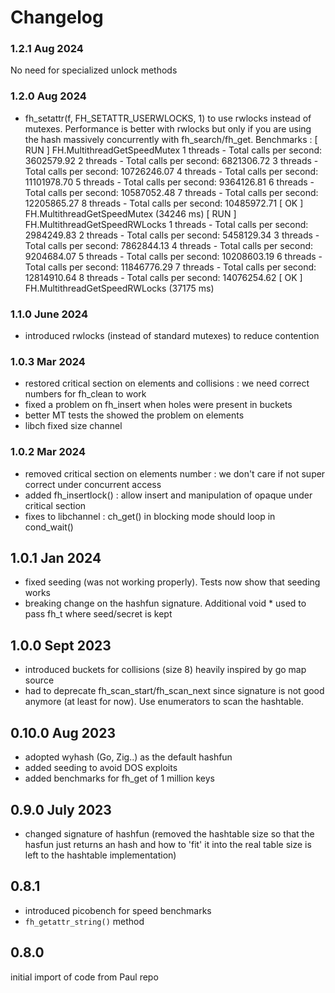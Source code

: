 # Changelog

### 1.2.1 Aug 2024

No need for specialized unlock methods

### 1.2.0 Aug 2024

- fh_setattr(f, FH_SETATTR_USERWLOCKS, 1) to use rwlocks instead of mutexes. Performance is better with rwlocks but
only if you are using the hash massively concurrently with fh_search/fh_get. Benchmarks : 
[ RUN      ] FH.MultithreadGetSpeedMutex
1 threads - Total calls per second: 3602579.92
2 threads - Total calls per second: 6821306.72
3 threads - Total calls per second: 10726246.07
4 threads - Total calls per second: 11101978.70
5 threads - Total calls per second: 9364126.81
6 threads - Total calls per second: 10587052.48
7 threads - Total calls per second: 12205865.27
8 threads - Total calls per second: 10485972.71
[       OK ] FH.MultithreadGetSpeedMutex (34246 ms)
[ RUN      ] FH.MultithreadGetSpeedRWLocks
1 threads - Total calls per second: 2984249.83
2 threads - Total calls per second: 5458129.34
3 threads - Total calls per second: 7862844.13
4 threads - Total calls per second: 9204684.07
5 threads - Total calls per second: 10208603.19
6 threads - Total calls per second: 11846776.29
7 threads - Total calls per second: 12814910.64
8 threads - Total calls per second: 14076254.62
[       OK ] FH.MultithreadGetSpeedRWLocks (37175 ms)

### 1.1.0 June 2024

- introduced rwlocks (instead of standard mutexes) to reduce contention

### 1.0.3 Mar 2024

- restored critical section on elements and collisions : we need correct numbers for fh_clean to work
- fixed a problem on fh_insert when holes were present in buckets
- better MT tests the showed the problem on elements
- libch fixed size channel

### 1.0.2 Mar 2024

- removed critical section on elements number : we don't care if not super correct under concurrent access
- added fh_insertlock() : allow insert and manipulation of opaque under critical section
- fixes to libchannel : ch_get() in blocking mode should loop in cond_wait()

## 1.0.1 Jan 2024

- fixed seeding (was not working properly). Tests now show that seeding works
- breaking change on the hashfun signature. Additional void * used to pass fh_t where seed/secret is kept

## 1.0.0 Sept 2023

- introduced buckets for collisions (size 8) heavily inspired by go map source
- had to deprecate fh_scan_start/fh_scan_next since signature is not good anymore (at least for now).
  Use enumerators to scan the hashtable.

## 0.10.0 Aug 2023

- adopted wyhash (Go, Zig..) as the default hashfun
- added seeding to avoid DOS exploits
- added benchmarks for fh_get of 1 million keys

## 0.9.0 July 2023

- changed signature of hashfun (removed the hashtable size so that the hasfun just returns 
an hash and how to 'fit' it into the real table size is left to the hashtable implementation)

## 0.8.1

- introduced picobench for speed benchmarks
- `fh_getattr_string()` method

## 0.8.0

initial import of code from Paul repo
